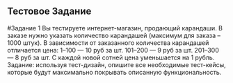 ## Тестовое Задание

#Задание 1 
Вы тестируете интернет-магазин, продающий карандаши. 
В заказе нужно указать количество карандашей (максимум для заказа – 1000 штук). В зависимости от заказанного количества 
карандашей отличается цена:
1–100 — 10 руб за шт.
101–200 — 9 руб за шт.
201–300 — 8 руб за шт.
С каждой новой сотней цена уменьшается на 1 рубль. Задание: используя тест-дизайн, опишите
все необходимые тест-кейсы, которые будут максимально покрывать описанную
функциональность.
